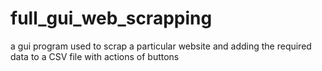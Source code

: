 # full_gui_web_scrapping
a gui program used to scrap a particular website and adding the required data to a CSV file with actions of buttons 
